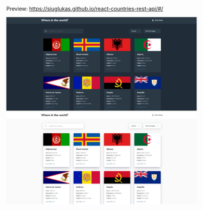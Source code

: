 Preview: https://siuglukas.github.io/react-countries-rest-api/#/

<img src="./public/desktop-dark.png" alt="site-preview"/>
<img src="./public/desktop-light.png" alt="site-preview"/>


